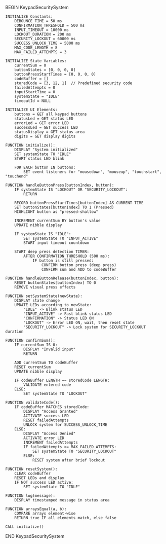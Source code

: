 BEGIN KeypadSecuritySystem

    INITIALIZE Constants:
        DEBOUNCE_TIME = 50 ms
        CONFIRMATION_THRESHOLD = 500 ms
        INPUT_TIMEOUT = 10000 ms
        LOCKOUT_DURATION = 200 ms
        SECURITY_LOCKOUT = 60000 ms
        SUCCESS_UNLOCK_TIME = 5000 ms
        MAX_CODE_LENGTH = 8
        MAX_FAILED_ATTEMPTS = 3

    INITIALIZE State Variables:
        currentSum = 0
        buttonStates = [0, 0, 0, 0]
        buttonPressStartTimes = [0, 0, 0, 0]
        codeBuffer = []
        storedCode = [3, 12, 1]  // Predefined security code
        failedAttempts = 0
        inputStartTime = 0
        systemState = "IDLE"
        timeoutId = NULL

    INITIALIZE UI Elements:
        buttons = GET all keypad buttons
        statusLed = GET status LED
        errorLed = GET error LED
        successLed = GET success LED
        statusDisplay = GET status area
        digits = GET display digits

    FUNCTION initialize():
        DISPLAY "System initialized"
        SET systemState TO "IDLE"
        START status LED blink

        FOR EACH button IN buttons:
            SET event listeners for "mousedown", "mouseup", "touchstart", "touchend"

    FUNCTION handleButtonPress(buttonIndex, button):
        IF systemState IS "LOCKOUT" OR "SECURITY_LOCKOUT":
            RETURN

        RECORD buttonPressStartTimes[buttonIndex] AS CURRENT TIME
        SET buttonStates[buttonIndex] TO 1 (Pressed)
        HIGHLIGHT button as "pressed-shallow"

        INCREMENT currentSum BY button's value
        UPDATE nibble display

        IF systemState IS "IDLE":
            SET systemState TO "INPUT_ACTIVE"
            START input timeout countdown

        START deep press detection TIMER:
            AFTER CONFIRMATION_THRESHOLD (500 ms):
                IF button is still pressed:
                    CONFIRM button press (deep press)
                    CONFIRM sum and ADD to codeBuffer

    FUNCTION handleButtonRelease(buttonIndex, button):
        RESET buttonStates[buttonIndex] TO 0
        REMOVE visual press effects

    FUNCTION setSystemState(newState):
        DISPLAY state change
        UPDATE LEDs according to newState:
            "IDLE" -> Blink status LED
            "INPUT_ACTIVE" -> Fast blink status LED
            "CONFIRMATION" -> Status LED ON
            "LOCKOUT" -> Error LED ON, wait, then reset state
            "SECURITY_LOCKOUT" -> Lock system for SECURITY_LOCKOUT duration

    FUNCTION confirmSum():
        IF currentSum IS 0:
            DISPLAY "Invalid input"
            RETURN

        ADD currentSum TO codeBuffer
        RESET currentSum
        UPDATE nibble display

        IF codeBuffer LENGTH == storedCode LENGTH:
            VALIDATE entered code
        ELSE:
            SET systemState TO "LOCKOUT"

    FUNCTION validateCode():
        IF codeBuffer MATCHES storedCode:
            DISPLAY "Access Granted"
            ACTIVATE success LED
            RESET failedAttempts
            UNLOCK system for SUCCESS_UNLOCK_TIME
        ELSE:
            DISPLAY "Access Denied"
            ACTIVATE error LED
            INCREMENT failedAttempts
            IF failedAttempts >= MAX_FAILED_ATTEMPTS:
                SET systemState TO "SECURITY_LOCKOUT"
            ELSE:
                RESET system after brief lockout

    FUNCTION resetSystem():
        CLEAR codeBuffer
        RESET LEDs and display
        IF NOT success LED active:
            SET systemState TO "IDLE"

    FUNCTION log(message):
        DISPLAY timestamped message in status area

    FUNCTION arraysEqual(a, b):
        COMPARE arrays element-wise
        RETURN true IF all elements match, else false

    CALL initialize()

END KeypadSecuritySystem
